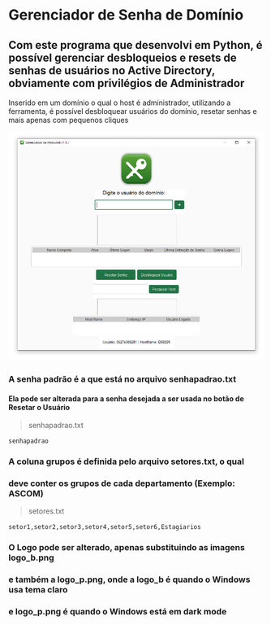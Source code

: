 # Gerenciador de Senha de Domínio
## Com este programa que desenvolvi em Python, é possível gerenciar desbloqueios e resets de senhas de usuários no Active Directory, obviamente com privilégios de Administrador

Inserido em um domínio o qual o host é administrador, utilizando a ferramenta, é possível
desbloquear usuários do domínio, resetar senhas e mais apenas com pequenos cliques

![screenshot](screenshot.png)

### A senha padrão é a que está no arquivo senhapadrao.txt
#### Ela pode ser alterada para a senha desejada a ser usada no botão de Resetar o Usuário

> senhapadrao.txt
```
senhapadrao
```

### A coluna grupos é definida pelo arquivo setores.txt, o qual
### deve conter os grupos de cada departamento (Exemplo: ASCOM)

> setores.txt
```
setor1,setor2,setor3,setor4,setor5,setor6,Estagiarios
```

### O Logo pode ser alterado, apenas substituindo as imagens logo_b.png
### e também a logo_p.png, onde a logo_b é quando o Windows usa tema claro
### e logo_p.png é quando o Windows está em dark mode
